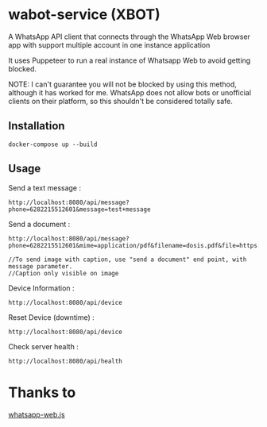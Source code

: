# wabot-service (XBOT)
A WhatsApp API client that connects through the WhatsApp Web browser app with 
support multiple account in one instance application

It uses Puppeteer to run a real instance of Whatsapp Web to avoid getting blocked.

NOTE: I can't guarantee you will not be blocked by using this method, although it has worked for me. WhatsApp does not allow bots or unofficial clients on their platform, so this shouldn't be considered totally safe.

## Installation
`docker-compose up --build`

## Usage 
Send a text message :
```
http://localhost:8080/api/message?phone=6282215512601&message=test+message
```

Send a document : 
```
http://localhost:8080/api/message?phone=6282215512601&mime=application/pdf&filename=dosis.pdf&file=https://www.pmadocs.com/fever_and_pain_medication_dosages.pdf

//To send image with caption, use "send a document" end point, with message parameter. 
//Caption only visible on image
```

Device Information : 
```
http://localhost:8080/api/device
```

Reset Device (downtime) : 
```
http://localhost:8080/api/device
```

Check server health : 
```
http://localhost:8080/api/health
```

# Thanks to

[whatsapp-web.js](https://github.com/pedroslopez/whatsapp-web.js)
